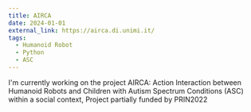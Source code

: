 ```yaml
---
title: AIRCA
date: 2024-01-01
external_link: https://airca.di.unimi.it/
tags:
  - Humanoid Robot
  - Python
  - ASC
---
```


I'm currently working on the project AIRCA: Action Interaction between Humanoid Robots and Children with Autism Spectrum Conditions (ASC) within a social context, Project partially funded by PRIN2022

<!--more-->
